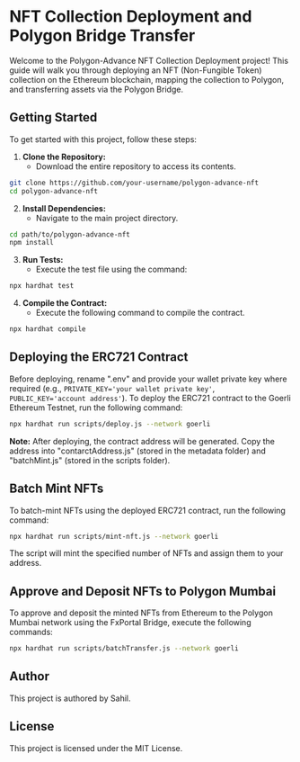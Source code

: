 # NFT Collection Deployment and Polygon Bridge Transfer

Welcome to the Polygon-Advance NFT Collection Deployment project! This guide will walk you through deploying an NFT (Non-Fungible Token) collection on the Ethereum blockchain, mapping the collection to Polygon, and transferring assets via the Polygon Bridge.

## Getting Started

To get started with this project, follow these steps:

1. **Clone the Repository:**
   - Download the entire repository to access its contents.

```bash
git clone https://github.com/your-username/polygon-advance-nft
cd polygon-advance-nft
```

2. **Install Dependencies:**
   - Navigate to the main project directory.

```bash
cd path/to/polygon-advance-nft
npm install
```

3. **Run Tests:**
   - Execute the test file using the command:

```bash
npx hardhat test
```

4. **Compile the Contract:**
   - Execute the following command to compile the contract.

```bash
npx hardhat compile
```

## Deploying the ERC721 Contract

Before deploying, rename ".env" and provide your wallet private key where required (e.g., `PRIVATE_KEY='your wallet private key'`, `PUBLIC_KEY='account address'`). To deploy the ERC721 contract to the Goerli Ethereum Testnet, run the following command:

```bash
npx hardhat run scripts/deploy.js --network goerli
```

**Note:** After deploying, the contract address will be generated. Copy the address into "contarctAddress.js" (stored in the metadata folder) and "batchMint.js" (stored in the scripts folder).

## Batch Mint NFTs

To batch-mint NFTs using the deployed ERC721 contract, run the following command:

```bash
npx hardhat run scripts/mint-nft.js --network goerli
```

The script will mint the specified number of NFTs and assign them to your address.

## Approve and Deposit NFTs to Polygon Mumbai

To approve and deposit the minted NFTs from Ethereum to the Polygon Mumbai network using the FxPortal Bridge, execute the following commands:

```bash
npx hardhat run scripts/batchTransfer.js --network goerli
```

## Author

This project is authored by Sahil.

## License

This project is licensed under the MIT License. 

